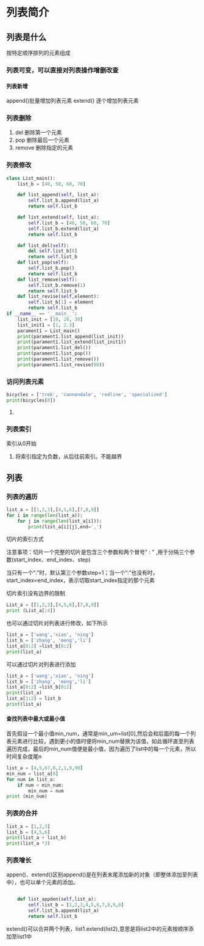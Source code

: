 # 列表简介
## 列表是什么
按特定顺序排列的元素组成
### 列表可变，可以直接对列表操作增删改查
#### 列表新增
append()批量增加列表元素
extend() 逐个增加列表元素
### 列表删除
1. del 删除第一个元素
2. pop 删除最后一个元素
3. remove 删除指定的元素
### 列表修改
```python
class List_main():
    list_b = [40, 50, 60, 70]

    def list_append(self, list_a):
        self.list_b.append(list_a)
        return self.list_b

    def list_extend(self, list_a):
        self.list_b = [40, 50, 60, 70]
        self.list_b.extend(list_a)
        return self.list_b

    def list_del(self):
        del self.list_b[0]
        return self.list_b
    def list_pop(self):
        self.list_b.pop()
        return self.list_b
    def list_remove(self):
        self.list_b.remove(1)
        return self.list_b
    def list_revise(self,element):
        self.list_b[1] = element
        return self.list_b
if __name__ == '__main__':
    list_init = [10, 20, 30]
    list_init1 = [1, 2.3]
    parament1 = List_main()
    print(parament1.list_append(list_init))
    print(parament1.list_extend(list_init1))
    print(parament1.list_del())
    print(parament1.list_pop())
    print(parament1.list_remove())
    print(parament1.list_revise(90))
```
### 访问列表元素
```python
bicycles = ['trek', 'cannondale', 'redline', 'specialized'] 
print(bicycles[0])
```

1. 
### 列表索引
索引从0开始
1. 将索引指定为负数，从后往前索引。不能越界
## 列表

### 列表的遍历

```python
list_a = [[1,2,3],[4,5,6],[7,8,9]]
for i in range(len(list_a)):
    for j in range(len(list_a[i])):
        print(list_a[i][j],end=',')
```

切片的索引方式

注意事项：切片一个完整的切片是包含三个参数和两个冒号" : " ,用于分隔三个参数(start_index、end_index、step)

当只有一个“:”时，默认第三个参数step=1；当一个“:”也没有时，start_index=end_index，表示切取start_index指定的那个元素

切片索引没有边界的限制

```Python
List_a = [[1,2,3],[4,5,6],[7,8,9]]
print (List_a[:4])
```

也可以通过切片对列表进行修改，如下所示

```python
list_a = ['wang','xiao', 'ning']
list_b = ['zhang', 'meng','li']
list_a[0:2] =list_b[0:2]
print(list_a)
```

可以通过切片对列表进行添加

```python
list_a = ['wang','xiao', 'ning']
list_b = ['zhang', 'meng','li']
list_a[0:2] =list_b[0:2]
print(list_a)
list_a[1:2] = list_b
print(list_a)
```

#### 查找列表中最大或最小值

首先假设一个最小值min_num，通常是min_um=list[0],然后会和后面的每一个列表元素进行比较，遇到更小的值时便将min_num替换为该值，如此循环直至列表遍历完成，最后的min_num值便是最小值，因为遍历了list中的每一个元素，所以时间复杂度尾n

```python
list_a = [4,5,67,8,2,1,9,90]
min_num = list_a[0]
for num in list_a:
    if num < min_num:
        min_num = num
print (min_num)
```

### 列表的合并

```python
list_a = [1,2,3]
list_b = [4,5,6]
print(list_a + list_b)
print(list_a *3)
```

### 列表增长

appen()、extend()区别append()是在列表末尾添加新的对象（即整体添加至列表中），也可以单个元素的添加。

```Python

    def list_appden(self,list_a):
        self.list_b = [1,2,3,4,5,6,7,8,9,0]
        self.list_b.append(list_a)
        return self.list_b
```

extend()可以合并两个列表，list1.extend(list2),意思是将list2中的元素按顺序添加至list1中
